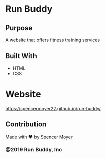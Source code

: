 # Run Buddy

## Purpose
A website that offers fitness training services

## Built With
* HTML
* CSS

# Website
https://spencermoyer22.github.io/run-buddy/

## Contribution
Made with ❤️ by Spencer Moyer

### @2019 Run Buddy, Inc
